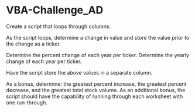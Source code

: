 # VBA-Challenge_AD

Create a script that loops through columns.

As the script loops, determine a change in value and store the value prior to the change as a ticker.

Determine the percent change of each year per ticker.
Determine the yearly change of each year per ticker.

Have the script store the above values in a separate column.

As a bonus, determine: the greatest percent increase, the greatest percent decrease, and the greatest total stock volume.
As an additional bonus, the script should have the capability of running through each worksheet with one run-through.
